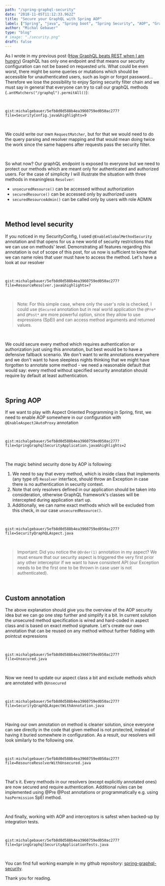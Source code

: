 ```yaml
---
path: "/spring-graphql-security"
date: "2018-11-05T11:12:33.962Z"
title: "Secure your GraphQL with Spring AOP"
label: ["Spring", "java", "Spring boot", "Spring Security", "AOP", "GraphQL"]
author: "Michal Gebauer"
type: "blog"
# image: "./security.png"
draft: false
---
```


As I wrote in my previous post ([How GraphQL beats REST when I am hungry](https://mi3o.com/how-graphql-beats-rest)) GraphQL has only one endpoint and that means our security configuration can not be based on requested urls. What could be even worst, there might be some queries or mutations which should be accessible for unauthenticated users, such as login or forgot password... Therefore we lose the possibility to enjoy Spring security filter chain and we must say in general that everyone can try to call our graphQL methods (`.antMatchers("/graphql").permitAll()`):

<br />

`gist:michalgebauer/5efb8d0d588b4ea3960759ed050ac277?file=SecurityConfig.java&highlights=9`

<br />

We could write our own `RequestMatcher`, but for that we would need to do the query parsing and resolver mapping and that would mean doing twice the work since the same happens after requests pass the security filter.

<br />

So what now? Our graphQL endpoint is exposed to everyone but we need to protect our methods which are meant only for authenticated and authorized users. For the case of simplicity I will illustrate the situation with three methods in meaningless `Resolver`:

* `unsecuredResource()` can be accessed without authorization
* `securedResource()` can be accessed only by authorized users
* `securedResourceAdmin()` can be called only by users with role ADMIN

<br />

## Method level security

If you noticed in my SecurityConfig, I used `@EnableGlobalMethodSecurity` annotation and that opens for us a new world of security restrictions that we can use on methods' level. Demonstrating all features regarding this annotation is out of scope of this post, for us now is sufficient to know that we can name roles that user must have to access the method. Let's have a look at our resolver

<br />

`gist:michalgebauer/5efb8d0d588b4ea3960759ed050ac277?file=ResourceResolver.java&highlights=7`

<br />

> Note: For this simple case, where only the user's role is checked, I could use `@Secured` annotation but in real world application the `@Pre*` and `@Post*` are more powerful option, since they allow to use expressions (SpEl) and can access method arguments and returned values.

<br />

We could secure every method which requires authentication or authorization just using this annotation, but best would be to have a defensive fallback scenario. We don't want to write annotations everywhere and we don't want to have sleepless nights thinking that we might have forgotten to annotate some method - we need a reasonable default that would say: every method without specified security annotation should require by default at least authentication.

<br />

## Spring AOP

If we want to play with Aspect Oriented Programming in Spring, first, we need to enable AOP somewhere in our configuration with `@EnableAspectJAutoProxy` annotation

<br />

`gist:michalgebauer/5efb8d0d588b4ea3960759ed050ac277?file=SpringGraphqlSecurityApplication.java&highlights=2`

<br />

The magic behind security done by AOP is following:

1. We need to say that every method, which is inside class that implements (any type of) `Resolver` interface, should throw an Exception in case there is no authentication in security context.
2. Note that only resolvers defined in our application should be taken into consideration, otherwise GraphQL framework's classes will be intercepted during application start up.
3. Additionally, we can name exact methods which will be excluded from this check, in our case `unsecuredResource()`.

<br />

`gist:michalgebauer/5efb8d0d588b4ea3960759ed050ac277?file=SecurityQraphQLAspect.java`

<br />

> Important: Did you notice the `@Order(1)` annotation in my aspect? We must ensure that our security aspect is triggered the very first prior any other interceptor if we want to have consistent API (our Exception needs to be the first one to be thrown in case user is not authenticated).

<br />

## Custom annotation

The above explanation should give you the overview of the AOP security idea but we can go one step further and simplify it a bit. In current solution the unsecured method specification is wired and hard-coded in aspect class and is based on exact method signature. Let's create our own annotation that can be reused on any method without further fiddling with pointcut expressions

<br />

`gist:michalgebauer/5efb8d0d588b4ea3960759ed050ac277?file=Unsecured.java`

<br />

Now we need to update our aspect class a bit and exclude methods which are annotated with `@Unsecured`

<br />

`gist:michalgebauer/5efb8d0d588b4ea3960759ed050ac277?file=SecurityQraphQLAspectWithAnnotation.java`

<br />

Having our own annotation on method is cleaner solution, since everyone can see directly in the code that given method is not protected, instead of having it buried somewhere in configuration. As a result, our resolvers will look similarly to the following one.

<br />

`gist:michalgebauer/5efb8d0d588b4ea3960759ed050ac277?file=ResourceResolverWithUnsecured.java`

<br />

That's it. Every methods in our resolvers (except explicitly annotated ones) are now secured and require authentication. Additional rules can be implemented using @Pre @Post annotations or programmatically e.g. using `hasPermission` SpEl method.

<br />

And finally, working with AOP and interceptors is safest when backed-up by integration tests.

<br />

`gist:michalgebauer/5efb8d0d588b4ea3960759ed050ac277?file=SpringGraphqlSecurityApplicationTests.java`

<br />

You can find full working example in my github repository:
[spring-graphql-security](https://github.com/michalgebauer/spring-graphql-security).

Thank you for reading.
